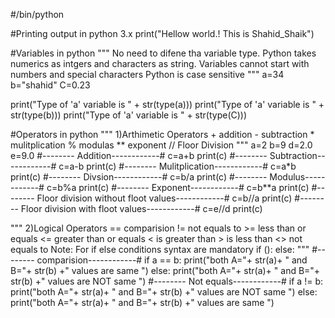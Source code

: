 #/bin/python

#Printing output in python 3.x
print("Hellow world.! This is Shahid_Shaik")

#Variables in python
""" No need to difene tha variable type.
    Python takes numerics as intgers and characters as string.
    Variables cannot start with numbers and special characters
    Python is case sensitive
"""
a=34
b="shahid"
C=0.23

print("Type of 'a' variable is " + str(type(a)))
print("Type of 'a' variable is " + str(type(b)))
print("Type of 'a' variable is " + str(type(C)))

#Operators in python
""" 1)Arthimetic Operators
        + addition
		- subtraction
		* mulitplication
		% modulas
		** exponent
        // Floor Division
"""
a=2
b=9
d=2.0
e=9.0
#-------- Addition------------#
c=a+b
print(c)
#-------- Subtraction------------#
c=a-b
print(c)
#-------- Mulitplication------------#
c=a*b
print(c)
#-------- Divsion------------#
c=b/a
print(c)
#-------- Modulus------------#
c=b%a
print(c)
#-------- Exponent------------#
c=b**a
print(c)
#-------- Floor division without floot values------------#
c=b//a
print(c)
#-------- Floor division with floot values------------#
c=e//d
print(c)

""" 2)Logical Operators
        == comparision
        != not equals to
        >= less than or equals
        <= greater than or equals
        < is greater than
        > is less than
        <> not equals to
Note: For if else conditions syntax are mandatory
        if ():
            <tap space>
        else:
            <tab space>
"""
#-------- comparision------------#
if a == b:
    print("both A="+ str(a)+ " and B="+ str(b) +" values are same ")
else:
    print("both A="+ str(a)+ " and B="+ str(b) +" values are NOT same ")
#-------- Not equals------------#
if a != b:
    print("both A="+ str(a)+ " and B="+ str(b) +" values are NOT same ")
else:
    print("both A="+ str(a)+ " and B="+ str(b) +" values are same ")
